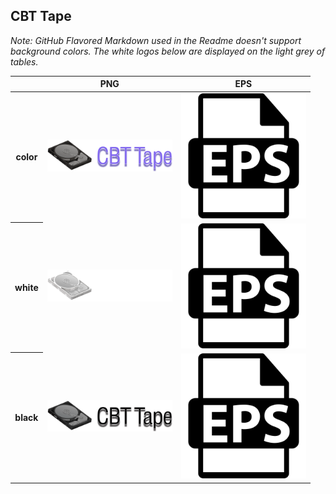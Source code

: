 ## CBT Tape

*Note: GitHub Flavored Markdown used in the Readme doesn't support background colors. The white logos below are displayed on the light grey of tables.*

<table class="logos-table">
	<thead>
		<tr>
			<th></th>
			<th>PNG</th>
			<th>EPS</th>
		</tr>
	</thead>	
    <tbody>
		<tr>
			<th>color</th>
			<td><a href="color/cbt-tape-color.png" download><img src="color/cbt-tape-color.png" width="200"></a></td>
			<td><a href="color/cbt-tape-color.eps" download><img src="../../assets/img/eps.svg" width="200"></a></td>
		</tr>
		<tr>
			<th>white</th>
			<td><a href="white/cbt-tape-white.png" download><img src="white/cbt-tape-white.png" width="200"></a></td>
			<td><a href="white/cbt-tape-white.eps" download><img src="../../assets/img/eps.svg" width="200"></a></td>
		</tr>
		<tr>
			<th>black</th>
			<td><a href="black/cbt-tape-black.png" download><img src="black/cbt-tape-black.png" width="200"></a></td>
			<td><a href="black/cbt-tape-black.eps" download><img src="../../assets/img/eps.svg" width="200"></a></td>
		</tr>
	</tbody>	
</table>



